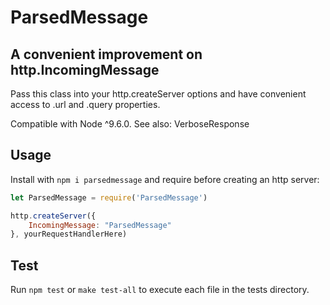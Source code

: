 # ParsedMessage
## A convenient improvement on http.IncomingMessage

Pass this class into your http.createServer options and have convenient access to .url and .query properties.

Compatible with Node ^9.6.0.
See also: VerboseResponse

## Usage

Install with `npm i parsedmessage` and require before creating an http server:

```js
let ParsedMessage = require('ParsedMessage')

http.createServer({
    IncomingMessage: "ParsedMessage"
}, yourRequestHandlerHere)
```

## Test
Run `npm test` or `make test-all` to execute each file in the tests directory.

